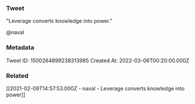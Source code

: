 ### Tweet
"Leverage converts knowledge into power."

@naval

### Metadata
Tweet ID: 1500264899238313985
Created At: 2022-03-06T00:20:00.000Z

### Related
[[2021-02-09T14:57:53.000Z - naval - Leverage converts knowledge into power]]

